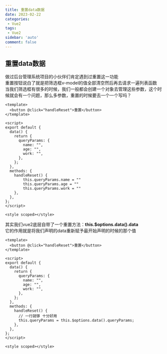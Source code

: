 ```yaml
---
title: 重置data数据
date: 2023-02-22
categories: 
 - Vue2
tags: 
 - Vue2
sidebar: 'auto'
comment: false
---
```


## 重置data数据

做过后台管理系统项目的小伙伴们肯定遇到过重置这一功能<br>
重置按钮说白了就是把筛选框v-model的值全部清空然后再去请求一遍列表函数<br>
当我们筛选框有很多的时候，我们一般都会创建一个对象去管理这些参数，这个时候就会有一个问题，那么多参数，重置的时候要去一个一个写吗？

```vue
<template>
  <button @click="handleReset">重置</button>
</template>

<script>
export default {
  data() {
    return {
      queryParams: {
        name: "",
        age: "",
        work: "",
      },
    };
  },
  methods: {
    handleReset() {
        this.queryParams.name = ""
        this.queryParams.age = ""
        this.queryParams.work = ""
    },
  },
};
</script>

<style scoped></style>
```

其实我们vue2底层自带了一个重置方法：**this.$options.data().data** <br>
它的作用就是将我们声明的data重新赋予最开始声明的时候的那个值

```vue
<template>
  <button @click="handleReset">重置</button>
</template>

<script>
export default {
  data() {
    return {
      queryParams: {
        name: "",
        age: "",
        work: "",
      },
    };
  },
  methods: {
    handleReset() {
      // 一行就够 十分好用
      this.queryParams = this.$options.data().queryParams;
    },
  },
};
</script>

<style scoped></style>
```
